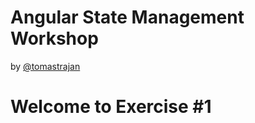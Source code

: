 # Angular State Management Workshop

by [@tomastrajan](https://twitter.com/tomastrajan)

# Welcome to Exercise #1

